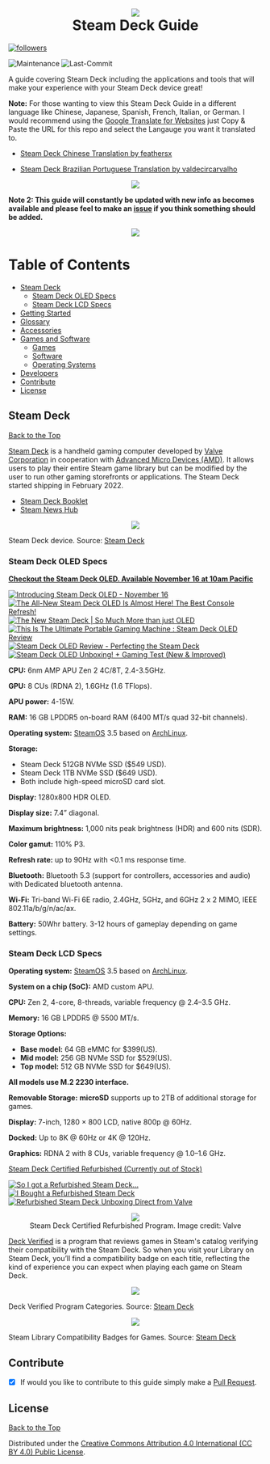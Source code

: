 <h1 align="center">
  <img src="https://user-images.githubusercontent.com/45159366/142779553-82147e51-7e6d-47bd-9db6-fe2f5ad95355.png">
    <br />
      Steam Deck Guide
</h1>

 <a href="https://github.com/mikeroyal?tab=followers">
         <img alt="followers" title="Follow me on Github for Updates" src="https://custom-icon-badges.demolab.com/github/followers/mikeroyal?color=236ad3&labelColor=1155ba&style=for-the-badge&logo=person-add&label=Follow&logoColor=white"/></a> 	

![Maintenance](https://img.shields.io/maintenance/yes/2024?style=for-the-badge)
![Last-Commit](https://img.shields.io/github/last-commit/mikeroyal/steam-deck-guide?style=for-the-badge)

A guide covering Steam Deck including the applications and tools that will make your experience with your Steam Deck device great!

**Note:** For those wanting to view this Steam Deck Guide in a different language like Chinese, Japanese, Spanish, French, Italian, or German. I would recommend using the [Google Translate for Websites](https://translate.google.com/) just Copy & Paste the URL for this repo and select the Langauge you want it translated to.

 * [Steam Deck Chinese Translation by feathersx](https://github.com/feathersx/Steam-Deck-Guide/blob/main/README.zh-CN.md)

 * [Steam Deck Brazilian Portuguese Translation by valdecircarvalho](https://steamdeck.valdecir.me/)

<p align="center">
  <img src="https://user-images.githubusercontent.com/45159366/227137649-21bd98c6-40e9-466e-b616-878cfeaafd9b.png">
</p>

**Note 2: This guide will constantly be updated with new info as becomes available and please feel to make an [issue](https://github.com/mikeroyal/Steam-Deck-Guide/issues) if you think something should be added.**

<p align="center">
  <img src="https://user-images.githubusercontent.com/45159366/142779557-400f19c8-6084-41ee-9449-fb08a15d6c45.png">
    <br />
</p>

# Table of Contents

- [Steam Deck](#steam-deck)
  - [Steam Deck OLED Specs](#steam-deck-oled-specs)
  - [Steam Deck LCD Specs](#steam-deck-lcd-specs)
- [Getting Started](./Getting%20Started.md)
- [Glossary](./Glossary.md)
- [Accessories](./Accessories.md)
- [Games and Software](./Games%20and%20Software/README.md)
  - [Games](./Games%20and%20Software/Games.md)
  - [Software](./Games%20and%20Software/Software.md)
  - [Operating Systems](./Games%20and%20Software/Operating%20Systems.md)
- [Developers](./Developers/README.md)
- [Contribute](#contribute)
- [License](#license)

## Steam Deck

[Back to the Top](https://github.com/mikeroyal/Steam-Deck-Guide#table-of-contents)

[Steam Deck](https://www.steamdeck.com/) is a handheld gaming computer developed by [Valve Corporation](https://valvesoftware.com/) in cooperation with [Advanced Micro Devices (AMD)](https://www.amd.com/). It allows users to play their entire Steam game library but can be modified by the user to run other gaming storefronts or applications. The Steam Deck started shipping in February 2022.

- [Steam Deck Booklet](https://store.steampowered.com/news/app/1675200/view/3401926123919972634)
- [Steam News Hub](https://store.steampowered.com/news/app/593110)

<p align="center">
  <img src="https://user-images.githubusercontent.com/45159366/142779563-30ada576-1bf4-42fb-8ad5-3fa3a6e40103.png">
    <br />
</p>

Steam Deck device. Source: [Steam Deck](https://www.steamdeck.com/)

### Steam Deck OLED Specs

**[Checkout the Steam Deck OLED. Available November 16 at 10am Pacific](https://store.steampowered.com/sale/steamdeck_2023)**

[![Introducing Steam Deck OLED - November 16](https://ytcards.demolab.com/?id=_vTsZMvjJ-A&lang=en&background_color=%230d1117&title_color=%23ffffff&stats_color=%23dedede&width=240 "Introducing Steam Deck OLED - November 16")](https://www.youtube.com/watch?v=_vTsZMvjJ-A)
[![The All-New Steam Deck OLED Is Almost Here! The Best Console Refresh!](https://ytcards.demolab.com/?id=WIcNVmbxqs4&lang=en&background_color=%230d1117&title_color=%23ffffff&stats_color=%23dedede&width=240 "The All-New Steam Deck OLED Is Almost Here! The Best Console Refresh!")](https://www.youtube.com/watch?v=WIcNVmbxqs4)
[![The New Steam Deck | So Much More than just OLED](https://ytcards.demolab.com/?id=_tmWspZq0LA&lang=en&background_color=%230d1117&title_color=%23ffffff&stats_color=%23dedede&width=240 "The New Steam Deck | So Much More than just OLED")](https://www.youtube.com/watch?v=_tmWspZq0LA)
[![This Is The Ultimate Portable Gaming Machine : Steam Deck OLED Review](https://ytcards.demolab.com/?id=78XuQMWbtoM&lang=en&background_color=%230d1117&title_color=%23ffffff&stats_color=%23dedede&width=240 "This Is The Ultimate Portable Gaming Machine : Steam Deck OLED Review")](https://www.youtube.com/watch?v=78XuQMWbtoM)
[![Steam Deck OLED Review - Perfecting the Steam Deck](https://ytcards.demolab.com/?id=A3B0EDXULZ8&lang=en&background_color=%230d1117&title_color=%23ffffff&stats_color=%23dedede&width=240 "Steam Deck OLED Review - Perfecting the Steam Deck")](https://www.youtube.com/watch?v=A3B0EDXULZ8)
[![Steam Deck OLED Unboxing! + Gaming Test (New & Improved)](https://ytcards.demolab.com/?id=LC3QTugnp7I&lang=en&background_color=%230d1117&title_color=%23ffffff&stats_color=%23dedede&width=240 "Steam Deck OLED Unboxing! + Gaming Test (New & Improved)")](https://www.youtube.com/watch?v=LC3QTugnp7I)

**CPU:** 6nm AMP APU Zen 2 4C/8T, 2.4-3.5GHz.

**GPU:** 8 CUs (RDNA 2), 1.6GHz (1.6 TFlops).

**APU power:** 4-15W.

**RAM:** 16 GB LPDDR5 on-board RAM (6400 MT/s quad 32-bit channels).

**Operating system:** [SteamOS](https://en.wikipedia.org/wiki/SteamOS) 3.5 based on [ArchLinux](https://archlinux.org/).

**Storage:**
  * Steam Deck 512GB NVMe SSD ($549 USD).
  * Steam Deck 1TB NVMe SSD ($649 USD).
  * Both include high-speed microSD card slot.
  
**Display:** 1280x800 HDR OLED.

**Display size:** 7.4” diagonal.

**Maximum brightness:** 1,000 nits peak brightness (HDR) and 600 nits (SDR).

**Color gamut:** 110% P3.

**Refresh rate:** up to 90Hz with <0.1 ms response time.

**Bluetooth:** Bluetooth 5.3 (support for controllers, accessories and audio) with Dedicated bluetooth antenna.

**Wi-Fi:** Tri-band Wi-Fi 6E radio, 2.4GHz, 5GHz, and 6GHz 2 x 2 MIMO, IEEE 802.11a/b/g/n/ac/ax.

**Battery:** 50Whr battery. 3-12 hours of gameplay depending on game settings.

### Steam Deck LCD Specs

**Operating system:** [SteamOS](https://en.wikipedia.org/wiki/SteamOS) 3.5 based on [ArchLinux](https://archlinux.org/).

**System on a chip (SoC):** AMD custom APU.

**CPU:** Zen 2, 4-core, 8-threads, variable frequency @ 2.4–3.5 GHz.

**Memory:** 16 GB LPDDR5 @ 5500 MT/s.

**Storage Options:**

- **Base model:** 64 GB eMMC for $399(US).
- **Mid model:** 256 GB NVMe SSD for $529(US).
- **Top model:** 512 GB NVMe SSD for $649(US).

**All models use M.2 2230 interface.**

**Removable Storage:** **microSD** supports up to 2TB of additional storage for games.

**Display:** 7-inch, 1280 × 800 LCD, native 800p @ 60Hz.

**Docked:** Up to 8K @ 60Hz or 4K @ 120Hz.

**Graphics:** RDNA 2 with 8 CUs, variable frequency @ 1.0–1.6 GHz.

[Steam Deck Certified Refurbished (Currently out of Stock)](https://store.steampowered.com/sale/steamdeckrefurbished)

[![So I got a Refurbished Steam Deck…](https://ytcards.demolab.com/?id=i8s_lkfvibA&lang=en&background_color=%230d1117&title_color=%23ffffff&stats_color=%23dedede&width=240 "So I got a Refurbished Steam Deck…")](https://www.youtube.com/watch?v=i8s_lkfvibA) 
[![I Bought a Refurbished Steam Deck](https://ytcards.demolab.com/?id=VY0u5-uKONM&lang=en&background_color=%230d1117&title_color=%23ffffff&stats_color=%23dedede&width=240 "I Bought a Refurbished Steam Deck")](https://www.youtube.com/watch?v=VY0u5-uKONM) 
[![Refurbished Steam Deck Unboxing Direct from Valve](https://ytcards.demolab.com/?id=QcW-p5ZbSuc&lang=en&background_color=%230d1117&title_color=%23ffffff&stats_color=%23dedede&width=240 "Refurbished Steam Deck Unboxing Direct from Valve")](https://www.youtube.com/watch?v=QcW-p5ZbSuc)  
 
<p align="center">
 <img src="https://github.com/mikeroyal/Steam-Deck-Guide/assets/45159366/13b589c2-41eb-4c83-911c-f5ee722e3a1f">
</br>
Steam Deck Certified Refurbished Program. Image credit: Valve
</p>

[Deck Verified](https://www.steamdeck.com/en/verified) is a program that reviews games in Steam's catalog verifying their compatibility with the Steam Deck. So when you visit your Library on Steam Deck, you’ll find a compatibility badge on each title, reflecting the kind of experience you can expect when playing each game on Steam Deck.

<p align="center">
<img src="https://user-images.githubusercontent.com/45159366/142779573-254b3ce4-e0e8-401f-a343-bf5b3aa29b66.png">
<br />
</p>

Deck Verified Program Categories. Source: [Steam Deck](https://www.steamdeck.com/en/verified)

<p align="center">
<img src="https://user-images.githubusercontent.com/45159366/142779574-d0410dc5-12cd-41ef-9cfa-03488c50b2ff.png">
<br />
</p>

Steam Library Compatibility Badges for Games. Source: [Steam Deck](https://www.steamdeck.com/en/verified)

## Contribute

- [x] If would you like to contribute to this guide simply make a [Pull Request](https://github.com/mikeroyal/Steam-Deck-Guide/pulls).

## License

[Back to the Top](https://github.com/mikeroyal/Steam-Deck-Guide#table-of-contents)

Distributed under the [Creative Commons Attribution 4.0 International (CC BY 4.0) Public License](https://creativecommons.org/licenses/by/4.0/).
